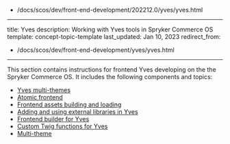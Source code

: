   - /docs/scos/dev/front-end-development/202212.0/yves/yves.html
---
title: Yves
description: Working with Yves tools in Spryker Commerce OS
template: concept-topic-template
last_updated: Jan 10, 2023
redirect_from:
  - /docs/scos/dev/front-end-development/yves/yves.html
---

This section contains instructions for frontend Yves developing on the the Spryker Commerce OS. It includes the following components and topics:

* [Yves multi-themes](/docs/scos/dev/front-end-development/{{page.version}}/yves/yves-multi-themes.html)
* [Atomic frontend](/docs/scos/dev/front-end-development/{{page.version}}/yves/atomic-frontend/atomic-front-end-general-overview.html)
* [Frontend assets building and loading](/docs/scos/dev/front-end-development/{{page.version}}/yves/frontend-assets-building-and-loading.html)
* [Adding and using external libraries in Yves](/docs/scos/dev/front-end-development/{{page.version}}/yves/adding-and-using-external-libraries-in-yves.html)
* [Frontend builder for Yves](/docs/scos/dev/front-end-development/{{page.version}}/yves/front-end-builder-for-yves.html)
* [Custom Twig functions for Yves](/docs/scos/dev/front-end-development/{{page.version}}/yves/custom-twig-functions-for-yves.html)
* [Multi-theme](/docs/scos/dev/front-end-development/{{page.version}}/yves/multi-theme.html)
